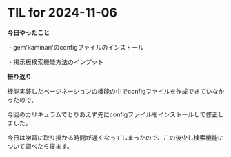 # TIL for 2024-11-06

**今日やったこと**

・gem'kaminari'のconfigファイルのインストール

・掲示板検索機能方法のインプット


**振り返り**

機能実装したページネーションの機能の中でconfigファイルを作成できていなかったので、

今回のカリキュラムでとりあえず先にconfigファイルをインストールして修正しました。

今日は学習に取り掛かる時間が遅くなってしまったので、この後少し検索機能について調べたら寝ます。

